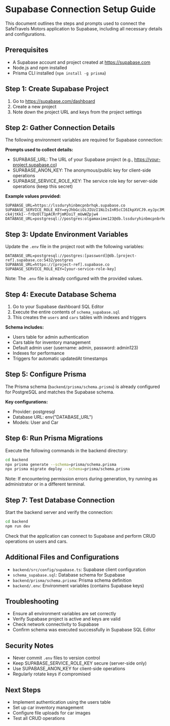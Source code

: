 # Supabase Connection Setup Guide

This document outlines the steps and prompts used to connect the SafeTravels Motors application to Supabase, including all necessary details and configurations.

## Prerequisites
- A Supabase account and project created at https://supabase.com
- Node.js and npm installed
- Prisma CLI installed (`npm install -g prisma`)

## Step 1: Create Supabase Project
1. Go to https://supabase.com/dashboard
2. Create a new project
3. Note down the project URL and keys from the project settings

## Step 2: Gather Connection Details
The following environment variables are required for Supabase connection:

**Prompts used to collect details:**
- SUPABASE_URL: The URL of your Supabase project (e.g., https://your-project.supabase.co)
- SUPABASE_ANON_KEY: The anonymous/public key for client-side operations
- SUPABASE_SERVICE_ROLE_KEY: The service role key for server-side operations (keep this secret)

**Example values provided:**
```
SUPABASE_URL=https://lssduryhinbmcpnbrhqk.supabase.co
SUPABASE_SERVICE_ROLE_KEY=eyJhbGciOiJIUzI1NiIsInR5cCI6IkpXVCJ9.eyJpc3MiOiJzdXBhYmFzZSIsInJlZiI6Imxzc2R1cnloaW5ibWNwbmJyaHFrIiwicm9sZSI6InNlcnZpY2Vfcm9sZSIsImlhdCI6MTc2MTMwNjgxOCwiZXhwIjoyMDc2ODgyODE4fQ.C-ck4jtKkI--frDzOlT1pACRrPjmMJoiT_mUwWZpjw4
DATABASE_URL=postgresql://postgres:olgamaxime123@db.lssduryhinbmcpnbrhqk.supabase.co:5432/postgres
```

## Step 3: Update Environment Variables
Update the `.env` file in the project root with the following variables:

```
DATABASE_URL=postgresql://postgres:[password]@db.[project-ref].supabase.co:5432/postgres
SUPABASE_URL=https://[project-ref].supabase.co
SUPABASE_SERVICE_ROLE_KEY=[your-service-role-key]
```

Note: The `.env` file is already configured with the provided values.

## Step 4: Execute Database Schema
1. Go to your Supabase dashboard SQL Editor
2. Execute the entire contents of `schema_supabase.sql`
3. This creates the `users` and `cars` tables with indexes and triggers

**Schema includes:**
- Users table for admin authentication
- Cars table for inventory management
- Default admin user (username: admin, password: admin123)
- Indexes for performance
- Triggers for automatic updatedAt timestamps

## Step 5: Configure Prisma
The Prisma schema (`backend/prisma/schema.prisma`) is already configured for PostgreSQL and matches the Supabase schema.

**Key configurations:**
- Provider: postgresql
- Database URL: env("DATABASE_URL")
- Models: User and Car

## Step 6: Run Prisma Migrations
Execute the following commands in the backend directory:

```bash
cd backend
npx prisma generate --schema=prisma/schema.prisma
npx prisma migrate deploy --schema=prisma/schema.prisma
```

Note: If encountering permission errors during generation, try running as administrator or in a different terminal.

## Step 7: Test Database Connection
Start the backend server and verify the connection:

```bash
cd backend
npm run dev
```

Check that the application can connect to Supabase and perform CRUD operations on users and cars.

## Additional Files and Configurations
- `backend/src/config/supabase.ts`: Supabase client configuration
- `schema_supabase.sql`: Database schema for Supabase
- `backend/prisma/schema.prisma`: Prisma schema definition
- `backend/.env`: Environment variables (contains Supabase keys)

## Troubleshooting
- Ensure all environment variables are set correctly
- Verify Supabase project is active and keys are valid
- Check network connectivity to Supabase
- Confirm schema was executed successfully in Supabase SQL Editor

## Security Notes
- Never commit `.env` files to version control
- Keep SUPABASE_SERVICE_ROLE_KEY secure (server-side only)
- Use SUPABASE_ANON_KEY for client-side operations
- Regularly rotate keys if compromised

## Next Steps
- Implement authentication using the users table
- Set up car inventory management
- Configure file uploads for car images
- Test all CRUD operations

